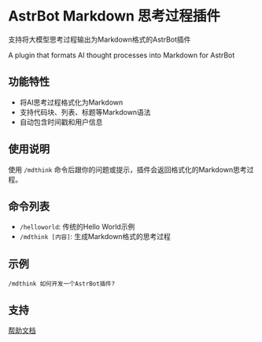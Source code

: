 # AstrBot Markdown 思考过程插件

支持将大模型思考过程输出为Markdown格式的AstrBot插件

A plugin that formats AI thought processes into Markdown for AstrBot

## 功能特性
- 将AI思考过程格式化为Markdown
- 支持代码块、列表、标题等Markdown语法
- 自动包含时间戳和用户信息

## 使用说明
使用 `/mdthink` 命令后跟你的问题或提示，插件会返回格式化的Markdown思考过程。

## 命令列表
- `/helloworld`: 传统的Hello World示例
- `/mdthink [内容]`: 生成Markdown格式的思考过程

## 示例
```
/mdthink 如何开发一个AstrBot插件?
```

## 支持

[帮助文档](https://astrbot.app)